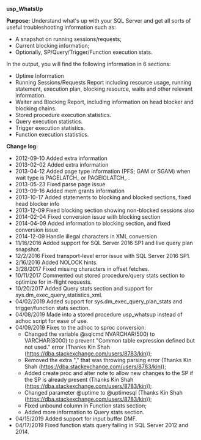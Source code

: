 **usp_WhatsUp**

**Purpose:** Understand what's up with your SQL Server and get all sorts of useful troubleshooting information such as:
-  A snapshot on running sessions/requests; 
-  Current blocking information; 
-  Optionally, SP/Query/Trigger/Function execution stats.

In the output, you will find the following information in 6 sections:
-  Uptime Information
-  Running Sessions/Requests Report including resource usage, running statement, execution plan, blocking resource, waits and other relevant information.
-  Waiter and Blocking Report, including information on head blocker and blocking chains.
-  Stored procedure execution statistics.
-  Query execution statistics.
-  Trigger execution statistics.
-  Function execution statistics.

**Change log:**
-  2012-09-10 Added extra information
-  2013-02-02 Added extra information
-  2013-04-12 Added page type information (PFS; GAM or SGAM) when wait type is PAGELATCH_ or PAGEIOLATCH_ .
-  2013-05-23 Fixed parse page issue
-  2013-09-16 Added mem grants information
-  2013-10-17 Added statements to blocking and blocked sections, fixed head blocker info 
-  2013-12-09 Fixed blocking section showing non-blocked sessions also
-  2014-02-04 Fixed conversion issue with blocking section
-  2014-04-09 Added information to blocking section, and fixed conversion issue
-  2014-12-09 Handle illegal characters in XML conversion
-  11/16/2016 Added support for SQL Server 2016 SP1 and live query plan snapshot.
-  12/2/2016 Fixed transport-level error issue with SQL Server 2016 SP1.
-  2/16/2016 Added NOLOCK hints.
-  3/28/2017 Fixed missing characters in offset fetches.
-  10/11/2017 Commented out stored procedure/query stats section to optimize for in-flight requests.
-  10/20/2017 Added Query stats section and support for sys.dm_exec_query_statistics_xml.
-  04/02/2019 Added support for sys.dm_exec_query_plan_stats and trigger/function stats section.
-  04/08/2019 Made into a stored procedure usp_whatsup instead of adhoc script for ease of use.
-  04/09/2019 Fixes to the adhoc to sproc conversion:
   -  Changed the variable @sqlcmd NVARCHAR(500) to VARCHAR(8000) to prevent "Common table expression defined but not used." error (Thanks Kin Shah (https://dba.stackexchange.com/users/8783/kin));
   -  Removed the extra "," that was throwing parsing error (Thanks Kin Shah (https://dba.stackexchange.com/users/8783/kin));
   -  Added create proc and alter note to allow new changes to the SP if the SP is already present (Thanks Kin Shah (https://dba.stackexchange.com/users/8783/kin));
   -  Changed parameter @uptime to @uptimesql (Thanks Kin Shah (https://dba.stackexchange.com/users/8783/kin));
   -  Fixed unbound column in Function stats section;
   -  Added more information to Query stats section.
-  04/15/2019 Added support for input buffer DMF.
-  04/17/2019 Fixed function stats query failing in SQL Server 2012 and 2014.
